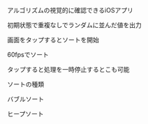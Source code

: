 アルゴリズムの視覚的に確認できるiOSアプリ

初期状態で重複なしでランダムに並んだ値を出力

画面をタップするとソートを開始

60fpsでソート

タップすると処理を一時停止するとこも可能

ソートの種類

バブルソート

ヒープソート
